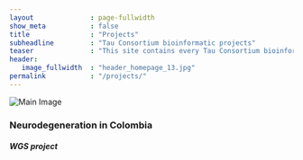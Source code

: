 ```yaml
---
layout              : page-fullwidth
show_meta           : false
title               : "Projects"
subheadline         : "Tau Consortium bioinformatic projects"
teaser              : "This site contains every Tau Consortium bioinformatic projects"
header:
   image_fullwidth  : "header_homepage_13.jpg"
permalink           : "/projects/"
---
```

<!-- head is made -->
<head>
    <meta charset="UTF-8">
    <meta name="viewport" content="width=device-width, initial-scale=1.0">
    <title>Image Popup</title>
    <link rel="stylesheet" href="{{ site.url }}{{ site.baseurl }}/assets/css/popups.css">
</head>

<div class="project-container">
   <div class="image-container">
      <img src="{{ site.url }}{{ site.baseurl }}/images/portfolio/acostauribe-2022.jpg" alt="Main Image" class="main-image">
      <div alt="Hover Image" class="hover-shape" onclick="showPopup('{{ site.url }}{{ site.baseurl }}/projects/popup_content.html')"></div>
   </div>
   <div class="project-title">
      <h3>Neurodegeneration in Colombia</h3>
      <h4 class="text-author"><em>WGS project</em></h4>
   </div>
</div>

<div id="overlayBackground" class ="overlay" onclick="hidePopup()"></div>
<!-- Popup content container -->
<div id="popupContainer" class="popup">
   <!-- Content will be loaded here -->
</div>

<!-- Link to the external JavaScript file -->
<script src="{{ site.url }}{{ site.baseurl }}/assets/js/popupscript.js"></script>